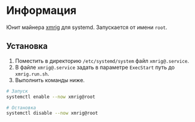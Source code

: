 # Информация

Юнит майнера [xmrig](https://github.com/search?q=xmrig) для systemd. Запускается от имени `root`.

## Установка

1. Поместить в директорию `/etc/systemd/system` файл `xmrig@.service`.
2. В файле `xmrig@.service` задать в параметре `ExecStart` путь до `xmrig.run.sh`.
3. Выполнить команды ниже.

```bash
# Запуск
systemctl enable --now xmrig@root

# Остановка
systemctl disable --now xmrig@root
```